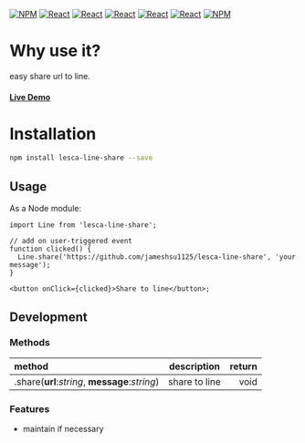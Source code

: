 [![NPM](https://img.shields.io/badge/NPM-ba443f?style=for-the-badge&logo=npm&logoColor=white)](https://www.npmjs.com/)
[![React](https://img.shields.io/badge/Node.js-43853D?style=for-the-badge&logo=node.js&logoColor=white)](https://nodejs.org/en/)
[![React](https://img.shields.io/badge/-ReactJs-61DAFB?style=for-the-badge&logo=react&logoColor=white)](https://zh-hant.reactjs.org/)
[![React](https://img.shields.io/badge/Less-1d365d?style=for-the-badge&logo=less&logoColor=white)](https://lesscss.org/)
[![React](https://img.shields.io/badge/HTML5-E34F26?style=for-the-badge&logo=html5&logoColor=white)](https://www.w3schools.com/html/)
[![React](https://img.shields.io/badge/-CSS3-1572B6?style=for-the-badge&logo=css3&logoColor=white)](https://www.w3schools.com/css/)
[![NPM](https://img.shields.io/badge/DEV-Jameshsu1125-9cf?style=for-the-badge)](https://www.npmjs.com/~jameshsu1125)

# Why use it?

easy share url to line.

#### [Live Demo](https://jameshsu1125.github.io/lesca-line-share/)

# Installation

```sh
npm install lesca-line-share --save
```

## Usage

As a Node module:

```JSX
import Line from 'lesca-line-share';

// add on user-triggered event
function clicked() {
  Line.share('https://github.com/jameshsu1125/lesca-line-share', 'your message');
}

<button onClick={clicked}>Share to line</button>;
```

## Development

### Methods

| method                                         |  description  | return |
| :--------------------------------------------- | :-----------: | -----: |
| .share(**url**:_string_, **message**:_string_) | share to line |   void |

### Features

- maintain if necessary
